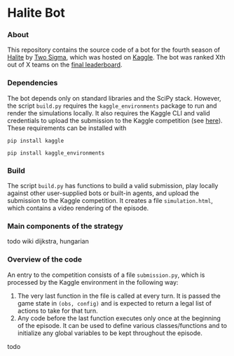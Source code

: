 # Halite Bot

### About
This repository contains the source code of a bot for the fourth season of [Halite](https://halite.io/) by [Two Sigma](https://www.twosigma.com/), which was hosted on [Kaggle](https://www.kaggle.com/c/halite). The bot was ranked Xth out of X teams on the [final leaderboard](https://www.kaggle.com/c/halite/leaderboard).


### Dependencies
The bot depends only on standard libraries and the SciPy stack. However, the script `build.py` requires the `kaggle_environments` package to run and render the simulations locally. It also requires the Kaggle CLI and valid credentials to upload the submission to the Kaggle competition (see [here](https://github.com/Kaggle/kaggle-api)). These requirements can be installed with

`pip install kaggle`

`pip install kaggle_environments`


### Build
The script `build.py` has functions to build a valid submission, play locally against other user-supplied bots or built-in agents, and upload the submission to the Kaggle competition. It creates a file `simulation.html`, which contains a video rendering of the episode.


### Main components of the strategy
todo
wiki dijkstra, hungarian


### Overview of the code
An entry to the competition consists of a file `submission.py`, which is processed by the Kaggle environment in the following way:
1. The very last function in the file is called at every turn. It is passed the game state in `(obs, config)` and is expected to return a legal list of actions to take for that turn.
2. Any code before the last function executes only once at the beginning of the episode. It can be used to define various classes/functions and to initialize any global variables to be kept throughout the episode.

todo

